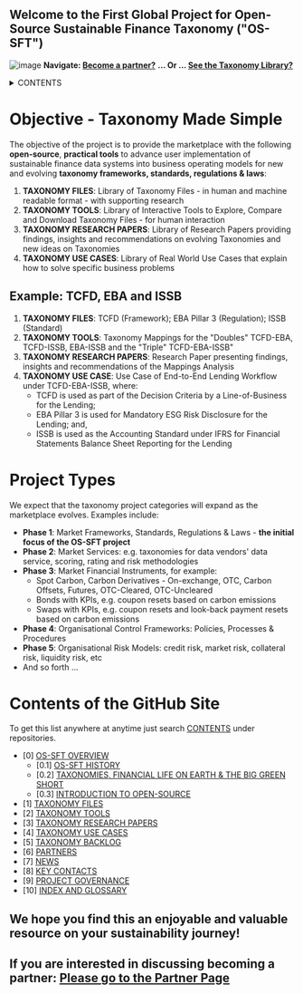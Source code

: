 ## Welcome to the First Global Project for Open-Source Sustainable Finance Taxonomy ("OS-SFT")

![image](https://user-images.githubusercontent.com/112073913/188821900-0c411acf-fbdd-4163-adc9-3ba4e2be78df.png)
**Navigate: [Become a partner?](https://github.com/OS-SFT/06-COLLABORATORS-PARTNERS)**
**... Or ... [See the Taxonomy Library?](https://github.com/orgs/OS-SFT/projects/2)**

<details><summary>CONTENTS</summary>
<p>

[0] [OS-SFT OVERVIEW](https://github.com/OS-SFT/0-OS-SFT-OVERVIEW)

- [0.1] [OS-SFT HISTORY](https://github.com/OS-SFT/0.1-OS-SFT-OVERVIEW-this-page-)

- [0.2] [TAXONOMIES, FINANCIAL LIFE ON EARTH & THE BIG GREEN SHORT](https://github.com/OS-SFT/0.2-TAXONOMIES-FINANCIAL-LIFE-ON-EARTH-AND-THE-BIG-GREEN-SHORT)

- [0.3] [INTRODUCTION TO OPEN-SOURCE](https://github.com/OS-SFT/0.3-INTRODUCTION-TO-OPEN-SOURCE)

[1] [TAXONOMY FILES](https://github.com/OS-SFT/Taxonomy-Mappings-Library/tree/main)

[2] [TAXONOMY TOOLS](https://github.com/OS-SFT/02-TAXONOMY-TOOLS)

[3] [TAXONOMY RESEARCH PAPERS](https://github.com/OS-SFT/03-TAXONOMY-RESEARCH-PAPERS)

[4] [TAXONOMY USE CASES](https://github.com/OS-SFT/04-TAXONOMY-USE-CASES)

[5] [TAXONOMY BACKLOG](https://github.com/OS-SFT/05-TAXONOMY-BACKLOG)

[6] [PARTNERS](https://github.com/OS-SFT/06-COLLABORATORS-PARTNERS)

[7] [NEWS](https://github.com/OS-SFT/07-NEWS)

[8] [KEY CONTACTS](https://github.com/OS-SFT/08-KEY-CONTACTS)

[9] [PROJECT GOVERNANCE](https://github.com/OS-SFT/09-PROJECT-GOVERNANCE)

[10] [INDEX AND GLOSSARY](https://github.com/OS-SFT/10-INDEX-AND-GLOSSARY)
</p>
</details>


# Objective - Taxonomy Made Simple
The objective of the project is to provide the marketplace with the following **open-source**, **practical tools** to advance user implementation of sustainable finance data systems into business operating models for new and evolving **taxonomy frameworks, standards, regulations & laws**:

1. **TAXONOMY FILES**: Library of Taxonomy Files - in human and machine readable format - with supporting research
2. **TAXONOMY TOOLS**: Library of Interactive Tools to Explore, Compare and Download Taxonomy Files - for human interaction
3. **TAXONOMY RESEARCH PAPERS**: Library of Research Papers providing findings, insights and recommendations on evolving Taxonomies and new ideas on Taxonomies
4. **TAXONOMY USE CASES**: Library of Real World Use Cases that explain how to solve specific business problems

## Example: TCFD, EBA and ISSB
1. **TAXONOMY FILES**: TCFD (Framework); EBA Pillar 3 (Regulation); ISSB (Standard)
2. **TAXONOMY TOOLS**: Taxonomy Mappings for the "Doubles" TCFD-EBA, TCFD-ISSB, EBA-ISSB and the "Triple" TCFD-EBA-ISSB"
3. **TAXONOMY RESEARCH PAPERS**: Research Paper presenting findings, insights and recommendations of the Mappings Analysis
4. **TAXONOMY USE CASE**: Use Case of End-to-End Lending Workflow under TCFD-EBA-ISSB, where:
    - TCFD is used as part of the Decision Criteria by a Line-of-Business for the Lending;
    - EBA Pillar 3 is used for Mandatory ESG Risk Disclosure for the Lending; and,
    - ISSB is used as the Accounting Standard under IFRS for Financial Statements Balance Sheet Reporting for the Lending

# Project Types
We expect that the taxonomy project categories will expand as the marketplace evolves. Examples include:
- **Phase 1**: Market Frameworks, Standards, Regulations & Laws - **the initial focus of the OS-SFT project**
- **Phase 2**: Market Services: e.g. taxonomies for data vendors' data service, scoring, rating and risk methodologies
- **Phase 3**: Market Financial Instruments, for example:
  - Spot Carbon, Carbon Derivatives - On-exchange, OTC, Carbon Offsets, Futures, OTC-Cleared, OTC-Uncleared
  - Bonds with KPIs, e.g. coupon resets based on carbon emissions
  - Swaps with KPIs, e.g. coupon resets and look-back payment resets based on carbon emissions
- **Phase 4**: Organisational Control Frameworks: Policies, Processes & Procedures
- **Phase 5**: Organisational Risk Models: credit risk, market risk, collateral risk, liquidity risk, etc
- And so forth ...

# Contents of the GitHub Site
To get this list anywhere at anytime just search [CONTENTS](https://github.com/OS-SFT/CONTENTS) under repositories.

- [0] [OS-SFT OVERVIEW](https://github.com/OS-SFT/0-OS-SFT-OVERVIEW)
  - [0.1] [OS-SFT HISTORY](https://github.com/OS-SFT/0.1-OS-SFT-OVERVIEW-this-page-)
  - [0.2] [TAXONOMIES, FINANCIAL LIFE ON EARTH & THE BIG GREEN SHORT](https://github.com/OS-SFT/0.2-TAXONOMIES-FINANCIAL-LIFE-ON-EARTH-AND-THE-BIG-GREEN-SHORT)
  - [0.3] [INTRODUCTION TO OPEN-SOURCE](https://github.com/OS-SFT/0.3-INTRODUCTION-TO-OPEN-SOURCE)
- [1] [TAXONOMY FILES](https://github.com/OS-SFT/Taxonomy-Mappings-Library/tree/main)
- [2] [TAXONOMY TOOLS](https://github.com/OS-SFT/02-TAXONOMY-TOOLS)
- [3] [TAXONOMY RESEARCH PAPERS](https://github.com/OS-SFT/03-TAXONOMY-RESEARCH-PAPERS)
- [4] [TAXONOMY USE CASES](https://github.com/OS-SFT/04-TAXONOMY-USE-CASES)
- [5] [TAXONOMY BACKLOG](https://github.com/OS-SFT/05-TAXONOMY-BACKLOG)
- [6] [PARTNERS](https://github.com/OS-SFT/06-COLLABORATORS-PARTNERS)
- [7] [NEWS](https://github.com/OS-SFT/07-NEWS)
- [8] [KEY CONTACTS](https://github.com/OS-SFT/08-KEY-CONTACTS)
- [9] [PROJECT GOVERNANCE](https://github.com/OS-SFT/09-PROJECT-GOVERNANCE)
- [10] [INDEX AND GLOSSARY](https://github.com/OS-SFT/10-INDEX-AND-GLOSSARY)

We hope you find this an enjoyable and valuable resource on your sustainability journey!
--
## If you are interested in discussing becoming a partner: [Please go to the Partner Page](https://github.com/OS-SFT/06-COLLABORATORS-PARTNERS)
